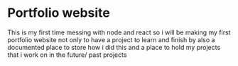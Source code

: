 # Portfolio website
 This is my first time messing with node and react so i will be making my first portfolio website not only to have a project to learn and finish by also a documented place to store how i did this and a place to hold my projects that i work on in the future/ past projects
